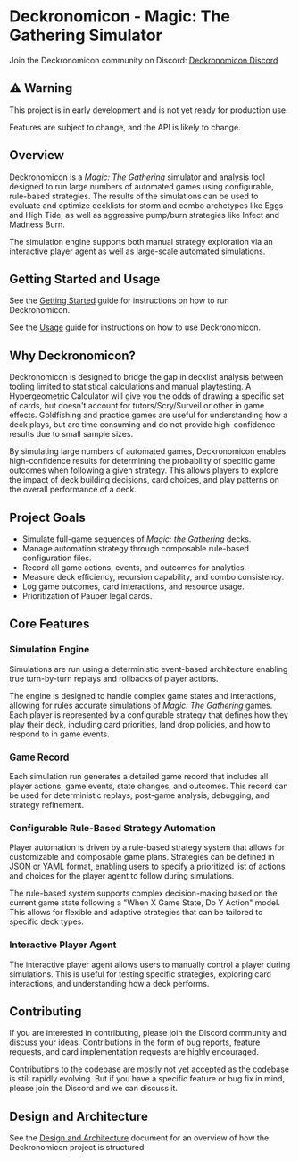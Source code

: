 # Deckronomicon - Magic: The Gathering Simulator

Join the Deckronomicon community on Discord: [Deckronomicon
Discord](https://discord.gg/Jb7Q9w6K)

## ⚠️ Warning

This project is in early development and is not yet ready for production use.

Features are subject to change, and the API is likely to change.

## Overview

Deckronomicon is a _Magic: The Gathering_ simulator and analysis tool designed
to run large numbers of automated games using configurable, rule-based
strategies. The results of the simulations can be used to evaluate and optimize
decklists for storm and combo archetypes like Eggs and High Tide, as well as
aggressive pump/burn strategies like Infect and Madness Burn.

The simulation engine supports both manual strategy exploration via an
interactive player agent as well as large-scale automated simulations.

## Getting Started and Usage

See the [Getting Started](docs/GettingStarted.md) guide for instructions on how to run
Deckronomicon.

See the [Usage](docs/Usage.md) guide for instructions on how to use
Deckronomicon.


## Why Deckronomicon?

Deckronomicon is designed to bridge the gap in decklist analysis between
tooling limited to statistical calculations and manual playtesting. A
Hypergeometric Calculator will give you the odds of drawing a specific set of
cards, but doesn't account for tutors/Scry/Surveil or other in game effects.
Goldfishing and practice games are useful for understanding how a deck plays,
but are time consuming and do not provide high-confidence results due to small
sample sizes.

By simulating large numbers of automated games, Deckronomicon enables
high-confidence results for determining the probability of specific game
outcomes when following a given strategy. This allows players to explore the
impact of deck building decisions, card choices, and play patterns on the
overall performance of a deck.


## Project Goals

* Simulate full-game sequences of _Magic: the Gathering_ decks.
* Manage automation strategy through composable rule-based configuration files.
* Record all game actions, events, and outcomes for analytics.
* Measure deck efficiency, recursion capability, and combo consistency.  
* Log game outcomes, card interactions, and resource usage.
* Prioritization of Pauper legal cards.

## Core Features

### Simulation Engine

Simulations are run using a deterministic event-based architecture enabling
true turn-by-turn replays and rollbacks of player actions.

The engine is designed to handle complex game states and interactions,
allowing for rules accurate simulations of _Magic: The Gathering_ games. Each
player is represented by a configurable strategy that defines how they play
their deck, including card priorities, land drop policies, and how to respond
to in game events.

### Game Record

Each simulation run generates a detailed game record that includes all player
actions, game events, state changes, and outcomes. This record can be used for
deterministic replays, post-game analysis, debugging, and strategy refinement.

### Configurable Rule-Based Strategy Automation

Player automation is driven by a rule-based strategy system that allows for
customizable and composable game plans. Strategies can be defined in JSON or
YAML format, enabling users to specify a prioritized list of actions and
choices for the player agent to follow during simulations.

The rule-based system supports complex decision-making based on the current
game state following a "When X Game State, Do Y Action" model. This allows for
flexible and adaptive strategies that can be tailored to specific deck types.

### Interactive Player Agent

The interactive player agent allows users to manually control a player during
simulations. This is useful for testing specific strategies, exploring card
interactions, and understanding how a deck performs.

## Contributing

If you are interested in contributing, please join the Discord community and
discuss your ideas. Contributions in the form of bug reports, feature requests,
and card implementation requests are highly encouraged.

Contributions to the codebase are mostly not yet accepted as the codebase is
still rapidly evolving. But if you have a specific feature or bug fix in mind,
please join the Discord and we can discuss it.

## Design and Architecture

See the [Design and Architecture](docs/Architecture.md) document for an
overview of how the Deckronomicon project is structured.
